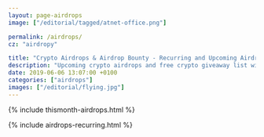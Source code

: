 ```yaml
---
layout: page-airdrops
image: ["/editorial/tagged/atnet-office.png"]

permalink: /airdrops/
cz: "airdropy"

title: "Crypto Airdrops & Airdrop Bounty - Recurring and Upcoming Airdrops"
description: "Upcoming crypto airdrops and free crypto giveaway list with weekly airdrop alerts by mail (Thu 7AM EST)."
date: 2019-06-06 13:07:00 +0100
categories: ["airdrops"]
images: ["/editorial/flying.jpg"]
---
```



{% include thismonth-airdrops.html %}

<div class="clearfix"></div>

{% include airdrops-recurring.html %}

<div class="clearfix"></div>
